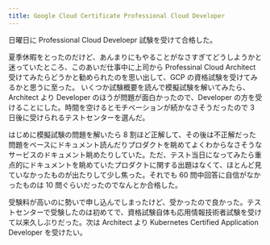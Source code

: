 ```yaml
---
title: Google Cloud Certificate Professional Cloud Developer
---
```


日曜日に Professional Cloud Develoepr 試験を受けて合格した。

夏季休暇をとったのだけど、あんまりにもやることがなさすぎてどうしようかと迷っていたところ、このあいだ仕事中に上司から Professinal Cloud Architect 受けてみたらどうかと勧められたのを思い出して、GCP の資格試験を受けてみるかと思うに至った。
いくつか試験概要を読んで模擬試験を解いてみたら、Architect より Developer のほうが問題が面白かったので、Developer の方を受けることにした。時間を空けるとモチベーションが続かなさそうだったので 3 日後に受けられるテストセンターを選んだ。

はじめに模擬試験の問題を解いたら 8 割ほど正解して、その後は不正解だった問題をベースにドキュメント読んだりプロダクトを眺めてよくわからなさそうなサービスのドキュメント眺めたりしていた。ただ、テスト当日になってみたら重点的にドキュメントを眺めていたプロダクトに関する出題はなくて、ほとんど見ていなかったものが出たりして少し焦った。それでも 60 問中回答に自信がなかったものは 10 問ぐらいだったのでなんとか合格した。

受験料が高いのに勢いで申し込んでしまったけど、受かったので良かった。テストセンターで受験したのは初めてで、資格試験自体も応用情報技術者試験を受けて以来久しぶりだった。次は Architect より Kubernetes Certified Application Developer を受けたい。
